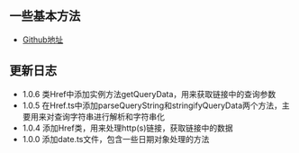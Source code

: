 ## 一些基本方法
- [Github地址](https://github.com/just2011lin/flayn)

## 更新日志
- 1.0.6 类Href中添加实例方法getQueryData，用来获取链接中的查询参数
- 1.0.5 在Href.ts中添加parseQueryString和stringifyQueryData两个方法，主要用来对查询字符串进行解析和字符串化
- 1.0.4 添加Href类，用来处理http(s)链接，获取链接中的数据
- 1.0.0 添加date.ts文件，包含一些日期对象处理的方法